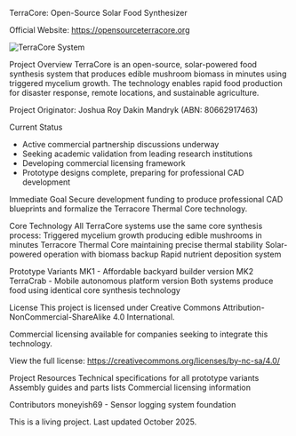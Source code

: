 TerraCore: Open-Source Solar Food Synthesizer

Official Website: https://opensourceterracore.org

![TerraCore System](Images/0_1_(1)_(1).jpeg)

Project Overview
TerraCore is an open-source, solar-powered food synthesis system that produces edible mushroom biomass in minutes using triggered mycelium growth. The technology enables rapid food production for disaster response, remote locations, and sustainable agriculture.

Project Originator: Joshua Roy Dakin Mandryk (ABN: 80662917463)

Current Status
- Active commercial partnership discussions underway
- Seeking academic validation from leading research institutions  
- Developing commercial licensing framework
- Prototype designs complete, preparing for professional CAD development

Immediate Goal
Secure development funding to produce professional CAD blueprints and formalize the Terracore Thermal Core technology.

Core Technology
All TerraCore systems use the same core synthesis process:
Triggered mycelium growth producing edible mushrooms in minutes
Terracore Thermal Core maintaining precise thermal stability
Solar-powered operation with biomass backup
Rapid nutrient deposition system

Prototype Variants
MK1 - Affordable backyard builder version
MK2 TerraCrab - Mobile autonomous platform version
Both systems produce food using identical core synthesis technology

License
This project is licensed under Creative Commons Attribution-NonCommercial-ShareAlike 4.0 International.

Commercial licensing available for companies seeking to integrate this technology.

View the full license: https://creativecommons.org/licenses/by-nc-sa/4.0/

Project Resources
Technical specifications for all prototype variants
Assembly guides and parts lists
Commercial licensing information

Contributors
moneyish69 - Sensor logging system foundation

This is a living project. Last updated October 2025.

